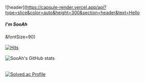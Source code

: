 ![header](https://capsule-render.vercel.app/api?type=slice&color=auto&height=300&section=header&text=Hello<br><h5>I'm SooAh</h5>&fontSize=90)
</br>
</br>
[![Hits](https://hits.seeyoufarm.com/api/count/incr/badge.svg?url=https%3A%2F%2Fgithub.com%2Fksa3067%2Fhit-counter&count_bg=%23C281FF&title_bg=%236A5CD2&icon=&icon_color=%23E7E7E7&title=hits&edge_flat=false)](https://hits.seeyoufarm.com)
</br>
</br>
![SooAh's GitHub stats](https://github-readme-stats.vercel.app/api?username=KimSua99&show_icons=true&theme=radical)
</br>
</br>
</br>
[![Solved.ac Profile](http://mazassumnida.wtf/api/generate_badge?boj=ksa3067)](https://solved.ac/ksa3067)<br/>

